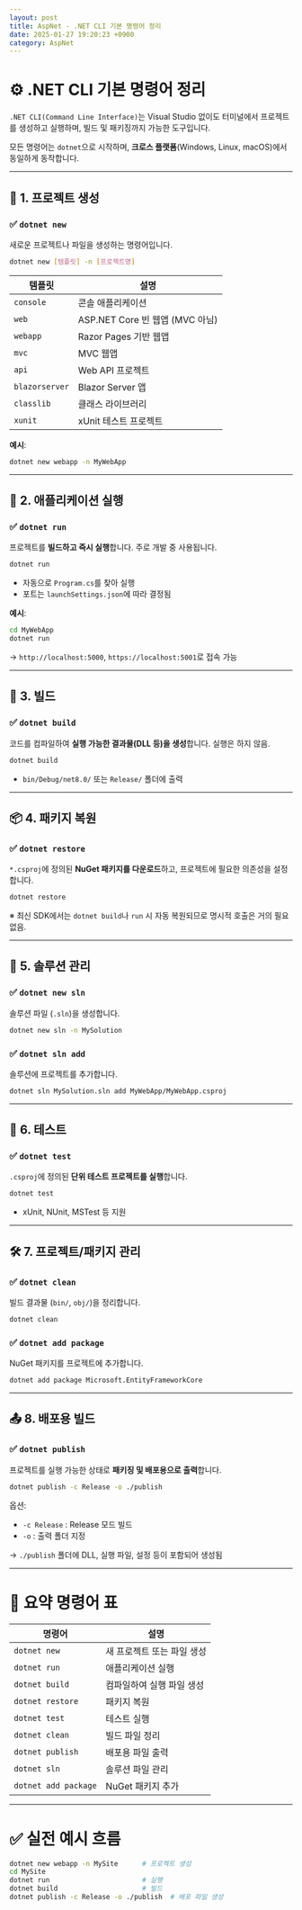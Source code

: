 ```yaml
---
layout: post
title: AspNet - .NET CLI 기본 명령어 정리
date: 2025-01-27 19:20:23 +0900
category: AspNet
---
```

# ⚙️ .NET CLI 기본 명령어 정리

`.NET CLI(Command Line Interface)`는 Visual Studio 없이도 터미널에서 프로젝트를 생성하고 실행하며, 빌드 및 패키징까지 가능한 도구입니다.

모든 명령어는 `dotnet`으로 시작하며, **크로스 플랫폼**(Windows, Linux, macOS)에서 동일하게 동작합니다.

---

## 🧱 1. 프로젝트 생성

### ✅ `dotnet new`

새로운 프로젝트나 파일을 생성하는 명령어입니다.

```bash
dotnet new [템플릿] -n [프로젝트명]
```

| 템플릿        | 설명                           |
|---------------|--------------------------------|
| `console`     | 콘솔 애플리케이션              |
| `web`         | ASP.NET Core 빈 웹앱 (MVC 아님) |
| `webapp`      | Razor Pages 기반 웹앱          |
| `mvc`         | MVC 웹앱                       |
| `api`         | Web API 프로젝트               |
| `blazorserver`| Blazor Server 앱               |
| `classlib`    | 클래스 라이브러리              |
| `xunit`       | xUnit 테스트 프로젝트          |

**예시**:
```bash
dotnet new webapp -n MyWebApp
```

---

## 🚀 2. 애플리케이션 실행

### ✅ `dotnet run`

프로젝트를 **빌드하고 즉시 실행**합니다. 주로 개발 중 사용됩니다.

```bash
dotnet run
```

- 자동으로 `Program.cs`를 찾아 실행
- 포트는 `launchSettings.json`에 따라 결정됨

**예시**:
```bash
cd MyWebApp
dotnet run
```

→ `http://localhost:5000`, `https://localhost:5001`로 접속 가능

---

## 🔨 3. 빌드

### ✅ `dotnet build`

코드를 컴파일하여 **실행 가능한 결과물(DLL 등)을 생성**합니다. 실행은 하지 않음.

```bash
dotnet build
```

- `bin/Debug/net8.0/` 또는 `Release/` 폴더에 출력

---

## 📦 4. 패키지 복원

### ✅ `dotnet restore`

`*.csproj`에 정의된 **NuGet 패키지를 다운로드**하고, 프로젝트에 필요한 의존성을 설정합니다.

```bash
dotnet restore
```

※ 최신 SDK에서는 `dotnet build`나 `run` 시 자동 복원되므로 명시적 호출은 거의 필요 없음.

---

## 📁 5. 솔루션 관리

### ✅ `dotnet new sln`

솔루션 파일 (`.sln`)을 생성합니다.

```bash
dotnet new sln -n MySolution
```

### ✅ `dotnet sln add`

솔루션에 프로젝트를 추가합니다.

```bash
dotnet sln MySolution.sln add MyWebApp/MyWebApp.csproj
```

---

## 🧪 6. 테스트

### ✅ `dotnet test`

`.csproj`에 정의된 **단위 테스트 프로젝트를 실행**합니다.

```bash
dotnet test
```

- xUnit, NUnit, MSTest 등 지원

---

## 🛠️ 7. 프로젝트/패키지 관리

### ✅ `dotnet clean`

빌드 결과물 (`bin/`, `obj/`)을 정리합니다.

```bash
dotnet clean
```

### ✅ `dotnet add package`

NuGet 패키지를 프로젝트에 추가합니다.

```bash
dotnet add package Microsoft.EntityFrameworkCore
```

---

## 📤 8. 배포용 빌드

### ✅ `dotnet publish`

프로젝트를 실행 가능한 상태로 **패키징 및 배포용으로 출력**합니다.

```bash
dotnet publish -c Release -o ./publish
```

옵션:
- `-c Release` : Release 모드 빌드
- `-o` : 출력 폴더 지정

→ `./publish` 폴더에 DLL, 실행 파일, 설정 등이 포함되어 생성됨

---

# 📝 요약 명령어 표

| 명령어 | 설명 |
|--------|------|
| `dotnet new` | 새 프로젝트 또는 파일 생성 |
| `dotnet run` | 애플리케이션 실행 |
| `dotnet build` | 컴파일하여 실행 파일 생성 |
| `dotnet restore` | 패키지 복원 |
| `dotnet test` | 테스트 실행 |
| `dotnet clean` | 빌드 파일 정리 |
| `dotnet publish` | 배포용 파일 출력 |
| `dotnet sln` | 솔루션 파일 관리 |
| `dotnet add package` | NuGet 패키지 추가 |

---

# ✅ 실전 예시 흐름

```bash
dotnet new webapp -n MySite      # 프로젝트 생성
cd MySite
dotnet run                       # 실행
dotnet build                     # 빌드
dotnet publish -c Release -o ./publish  # 배포 파일 생성
```